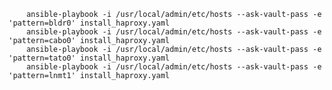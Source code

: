 




        ansible-playbook -i /usr/local/admin/etc/hosts --ask-vault-pass -e 'pattern=bldr0' install_haproxy.yaml
        ansible-playbook -i /usr/local/admin/etc/hosts --ask-vault-pass -e 'pattern=cabo0' install_haproxy.yaml
        ansible-playbook -i /usr/local/admin/etc/hosts --ask-vault-pass -e 'pattern=tato0' install_haproxy.yaml
        ansible-playbook -i /usr/local/admin/etc/hosts --ask-vault-pass -e 'pattern=lnmt1' install_haproxy.yaml


